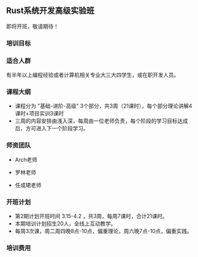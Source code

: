 ## Rust系统开发高级实验班
即将开班，敬请期待！

### 培训目标

### 适合人群
有半年以上编程经验或者计算机相关专业大三大四学生，或在职开发人员。

### 课程大纲
* 课程分为 "基础-进阶-高级" 3个部分，共3周（21课时），每个部分理论讲解4课时+项目实训3课时
* 三周的内容安排由浅入深，每周由一位老师负责，每个阶段的学习目标达成后，方可进入下一个阶段学习。

### 师资团队
* Arch老师

* 罗林老师

* 任成珺老师

### 开班计划

* 第2期计划开班时间 3.15-4.2 ，共3周，每周7课时，合计21课时。
* 本期培训计划招生20人，全线上互动教学。
* 每周3次课，周二周四晚8点-10点，偏重理论，周六晚7点-10点，偏重实践。

### 培训费用

